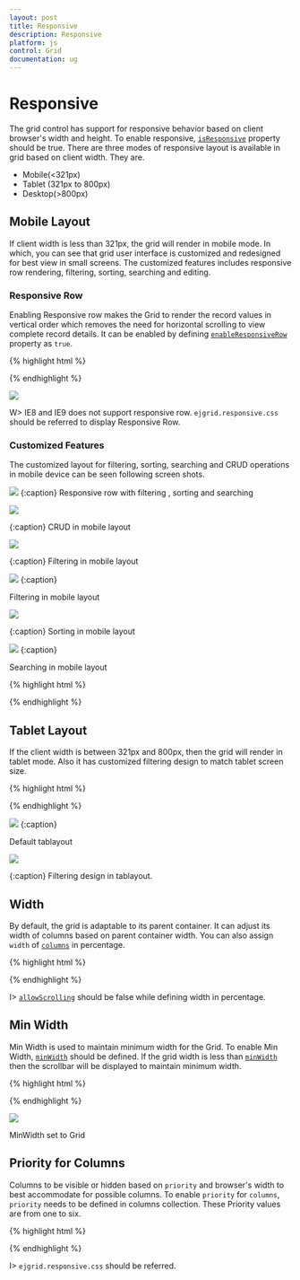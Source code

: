 ```yaml
---
layout: post
title: Responsive
description: Responsive
platform: js
control: Grid
documentation: ug
---
```

# Responsive

The grid control has support for responsive behavior based on client browser's width and height. To enable responsive, [`isResponsive`](http://help.syncfusion.com/js/api/ejgrid#members:isresponsive "isResponsive") property should be true. There are three modes of responsive layout is available in grid based on client width. They are.

* Mobile(<321px)
* Tablet (321px to 800px)
* Desktop(>800px)

## Mobile Layout

If client width is less than 321px, the grid will render in mobile mode. In which, you can see that grid user interface is customized and redesigned for best view in small screens. The customized features includes responsive row rendering, filtering, sorting, searching and editing.

### Responsive Row

Enabling Responsive row makes the Grid to render the record values in vertical order which removes the need for horizontal scrolling to view complete record details. It can be enabled by defining [`enableResponsiveRow`](http://help.syncfusion.com/js/api/ejgrid#members:enableresponsiverow "enableResponsiveRow") property as `true`.

{% highlight html %}

<div id="Grid"></div>

<script type="text/javascript">

$("#Grid").ejGrid({

		dataSource: window.gridData,
		isResponsive: true,
		enableResponsiveRow: true,
		allowPaging: true,
		pageSettings: {
		pageCount: 3,
		pageSize: 7
		},
		columns:
			 [
				 {field: "OrderID",isPrimaryKey: true,headerText: "Order ID"},
				 {field: "CustomerID",headerText: "CustomerID"},
				 {field: "EmployeeID",headerText: "Employee ID"},
				 {field: "ShipCity",headerText: "Ship City"},
				 {field: "Freight",headerText: 'Freight',format: "{0:C}"}
			]
	});

</script>



{% endhighlight %}

![](Responsive_images/Responsive_img1.png)


W> IE8 and IE9 does not support responsive row. `ejgrid.responsive.css` should be referred to display Responsive Row.

### Customized Features

The customized layout for filtering, sorting, searching and CRUD operations in mobile device can be seen following screen shots.

![](Responsive_images/Responsive_img2.png)
{:caption}
Responsive row with filtering , sorting and searching

![](Responsive_images/Responsive_img3.png)

{:caption}
CRUD in mobile layout

![](Responsive_images/Responsive_img4.png)

{:caption}
Filtering in mobile layout

![](Responsive_images/Responsive_img5.png)
{:caption}

Filtering in mobile layout

![](Responsive_images/Responsive_img6.png)

{:caption}
Sorting in mobile layout

![](Responsive_images/Responsive_img7.png)
{:caption}

Searching in mobile layout

{% highlight html %}
<div id="Grid"></div>

<script type="text/javascript">

$("#Grid").ejGrid({

	dataSource: window.gridData,
	enableResponsiveRow: true,
	isResponsive: true,
	allowPaging: true,
	editSettings: {allowAdding: true,allowDeleting: true,allowEditing: true},
	toolbarSettings: {
	showToolbar: true,
	toolbarItems: [ej.Grid.ToolBarItems.Add, ej.Grid.ToolBarItems.Edit, ej.Grid.ToolBarItems.Delete, ej.Grid.ToolBarItems.Update, ej.Grid.ToolBarItems.Cancel, ej.Grid.ToolBarItems.Search]	
},
	pageSettings: {pageCount: 3,pageSize: 7},
	allowFiltering: true,
	allowSorting: true,
	allowSearching: true,
	allowMultiSorting: true,
	filterSettings: {filterType: "menu"},
	columns:
	 	[
			 {field: "OrderID",isPrimaryKey: true,headerText: "Order ID",validationRules: {required: true,number: true},width: 90,textAlign: ej.TextAlign.Right},
			 {field: "CustomerID",headerText: "CustomerID",validationRules: {required: true},width: 100},
			 {field: "EmployeeID",headerText: "Employee ID",editType: ej.Grid.EditingType.Dropdown,width: 90,textAlign: ej.TextAlign.Right},
			 {field: "ShipCity",headerText: "Ship City",width: 120,editType: ej.Grid.EditingType.Dropdown},
			 {field: "Freight",headerText: 'Freight',width: 110,editParams: {decimalPlaces: 2},editType: ej.Grid.EditingType.Numeric,format: "{0:C}"}
			 ]
	});

</script>



{% endhighlight %}

## Tablet Layout

If the client width is between 321px and 800px, then the grid will render in tablet mode. Also it has customized filtering design to match tablet screen size.

{% highlight html %}
<div id="Grid"></div>

<script type="text/javascript">

$("#Grid").ejGrid({

	dataSource: window.gridData,
	isResponsive: true,
	allowFiltering: true,
	filterSettings: {filterType: "menu"},
	allowPaging: true,
	pageSettings: {pageCount: 3,pageSize: 8},
	columns:
		 [
			 {field: "OrderID",isPrimaryKey: true,headerText: "Order ID",width: 90,textAlign: ej.TextAlign.Right},
			 {field: "CustomerID",headerText: "CustomerID",width: 100},
			 {field: "EmployeeID",headerText: "Employee ID",width: 90,textAlign: ej.TextAlign.Right},
			 {field: "ShipCity",headerText: "Ship City",width: 120},
			 {field: "Freight",headerText: 'Freight',width: 80,format: "{0:C}"}
			 ]

	});

</script>



{% endhighlight %}

![](Responsive_images/Responsive_img8.png)
{:caption}

Default tablayout

![](Responsive_images/Responsive_img9.png)

{:caption}
Filtering design in tablayout.

## Width

By default, the grid is adaptable to its parent container. It can adjust its width of columns based on parent container width. You can also assign `width` of [`columns`](http://help.syncfusion.com/js/api/ejgrid#members:columns "columns") in percentage. 

{% highlight html %}
<div id="Grid"></div>

<script type="text/javascript">

$("#Grid").ejGrid({
	dataSource: window.gridData,
	columns:
	 [
		 {field: "OrderID",isPrimaryKey: true,headerText: "Order ID",width: "10%",textAlign: ej.TextAlign.Right},
		 {field: "CustomerID",headerText: "CustomerID",width: "15%"},
		 {field: "EmployeeID",headerText: "Employee ID",width: "10%",textAlign: ej.TextAlign.Right}
		]
  });

</script>

{% endhighlight %}

I>  [`allowScrolling`](http://help.syncfusion.com/js/api/ejgrid#members:allowscrolling "allowScrolling") should be false while defining width in percentage.

## Min Width

Min Width is used to maintain minimum width for the Grid. To enable Min Width, [`minWidth`](http://help.syncfusion.com/js/api/ejgrid#members:minwidth "minWidth") should be defined. If the grid width is less than [`minWidth`](http://help.syncfusion.com/js/api/ejgrid#members:minwidth "minWidth") then the scrollbar will be displayed to maintain minimum width.

{% highlight html %}
<div id="Grid"></div>

<script type="text/javascript">

$("#Grid").ejGrid({

	dataSource: window.gridData,
	minWidth: 700, 
	allowPaging: true,
	columns:
	 	[
			 {field: "OrderID",isPrimaryKey: true,headerText: "Order ID",width: 90,textAlign: ej.TextAlign.Right}, 
			 {field: "CustomerID",headerText: "CustomerID",width: 100}, 
			 {field: "EmployeeID",headerText: "Employee ID",width: 90,textAlign: ej.TextAlign.Right}, 
			 {field: "ShipCity",headerText: "Ship City",width: 120}, 
			 {field: "Freight",headerText: 'Freight',width: 110,format: "{0:C}"}
			]
		});

</script>



{% endhighlight %}

![](Responsive_images/Responsive_img10.png)


MinWidth set to Grid

## Priority for Columns

Columns to be visible or hidden based on `priority` and browser's width to best accommodate for possible columns. To enable `priority` for `columns`, `priority` needs to be defined in columns collection. These Priority values are from one to six.

{% highlight html %}
<div id="Grid"></div>

<script type="text/javascript">

$("#Grid").ejGrid({
	dataSource: window.gridData,
	allowPaging: true,
	columns: 
		[
			{field: "OrderID",isPrimaryKey: true,headerText: "Order ID",width: 90,priority: 1,textAlign: ej.TextAlign.Right},
			{field: "CustomerID",headerText: "CustomerID",width: 100,priority: 2},
			{field: "EmployeeID",headerText: "Employee ID",width: 90,priority: 1,textAlign: ej.TextAlign.Right},
			{field: "ShipCity",headerText: "Ship City",width: 120,priority: 3},
			{field: "Freight",headerText: 'Freight',width: 110,format: "{0:C}",priority: 4,}
		]
	});

</script>



{% endhighlight %}

I> `ejgrid.responsive.css` should be referred.

